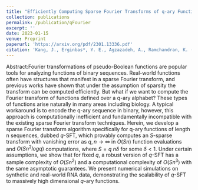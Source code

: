 ```yaml
---
title: "Efficiently Computing Sparse Fourier Transforms of q-ary Functions"
collection: publications
permalink: /publication/qFourier
excerpt: ''
date: 2023-01-15
venue: Preprint
paperurl: 'https://arxiv.org/pdf/2301.13336.pdf'
citation: 'Kang, J., Erginbas*, Y. E., Agzazadeh, A., Ramchandran, K. (2023). &quot;Efficiently Computing Sparse Fourier Transforms of q-ary Functions.&quot;.'
---
```


Abstract:Fourier transformations of pseudo-Boolean functions are popular tools for analyzing functions of
binary sequences. Real-world functions often have structures that manifest in a sparse Fourier transform,
and previous works have shown that under the assumption of sparsity the transform can be computed
efficiently. But what if we want to compute the Fourier transform of functions defined over a q-ary
alphabet? These types of functions arise naturally in many areas including biology. A typical workaround
is to encode the q-ary sequence in binary, however, this approach is computationally inefficient and
fundamentally incompatible with the existing sparse Fourier transform techniques. Herein, we develop
a sparse Fourier transform algorithm specifically for q-ary functions of length n sequences, dubbed
$q$-SFT, which provably computes an $S$-sparse transform with vanishing error as $q,n \rightarrow \infty$ in $O(Sn)$
function evaluations and $O(Sn^2 log q)$ computations, where $S = q$
$n\delta$ for some $\delta < 1$. Under certain
assumptions, we show that for fixed $q$, a robust version of $q$-SFT has a sample complexity of $O(Sn^2)$
and a computational complexity of $O(Sn^3)$ with the same asymptotic guarantees. We present numerical
simulations on synthetic and real-world RNA data, demonstrating the scalability of $q$-SFT to massively
high dimensional $q$-ary functions.

